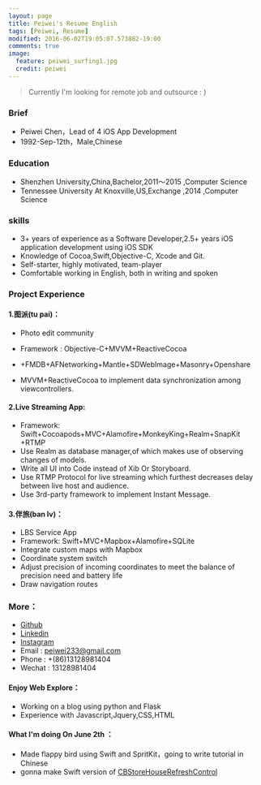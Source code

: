 ```yaml
---
layout: page
title: Peiwei's Resume English
tags: [Peiwei, Resume]
modified: 2016-06-02T19:05:07.573882-19:00
comments: true
image:
  feature: peiwei_surfing1.jpg
  credit: peiwei
---
```



> Currently I'm looking for remote job and outsource : )

 
### Brief	
* Peiwei Chen，Lead of 4 iOS App Development
* 1992-Sep-12th，Male,Chinese

### Education
* Shenzhen University,China,Bachelor,2011～2015 ,Computer Science
* Tennessee University At Knoxville,US,Exchange ,2014 ,Computer Science

### skills
* 3+ years of experience as a Software Developer,2.5+ years iOS application development using iOS SDK
* 	Knowledge of Cocoa,Swift,Objective-C, Xcode and Git.
* 	Self-starter, highly motivated, team-player
* 	Comfortable working in English, both in writing and spoken
	
	
### Project Experience  

#### 1.图派(tu pai)：
* Photo edit community
* Framework : Objective-C+MVVM+ReactiveCocoa
* +FMDB+AFNetworking+Mantle+SDWebImage+Masonry+Openshare

* MVVM+ReactiveCocoa to implement data synchronization among viewcontrollers.

#### 2.Live Streaming App: 
* Framework: Swift+Cocoapods+MVC+Alamofire+MonkeyKing+Realm+SnapKit +RTMP
* Use Realm as database manager,of which makes use of observing changes of models.
* Write all UI into Code instead of Xib Or Storyboard.
* Use RTMP Protocol for live streaming which furthest decreases delay between live host and audience.
* Use 3rd-party framework to implement Instant Message.


#### 3.伴旅(ban lv)：
* LBS Service App
* Framework: Swift+MVC+Mapbox+Alamofire+SQLite
* Integrate custom maps with Mapbox
* Coordinate system switch
* Adjust precision of incoming coordinates  to meet the balance of precision need and battery life
* Draw navigation routes



### More：

* <a markdown="0" href="https://github.com/peiweichen">Github</a>
* <a markdown="0" href="https://www.linkedin.com/in/peiwei233">Linkedin</a>
* <a markdown="0" href="https://www.instagram.com/peiweichen/">Instagram</a>
* Email    : peiwei233@gmail.com
* Phone   : +(86)13128981404
* Wechat : 13128981404




#### Enjoy Web Explore：
* Working on a blog using python and Flask
* Experience with Javascript,Jquery,CSS,HTML

#### What I'm doing On June 2th ：
* Made flappy bird using Swift and SpritKit，going to write tutorial in Chinese
* gonna make Swift version of <a markdown="0" href="https://github.com/coolbeet/CBStoreHouseRefreshControl">CBStoreHouseRefreshControl</a>


